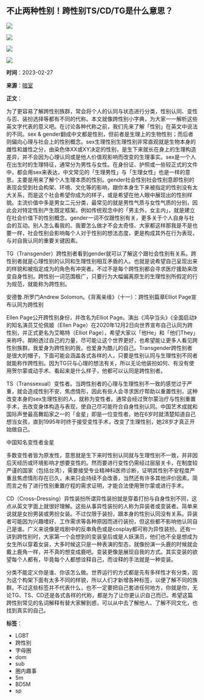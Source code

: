 ## 不止两种性别！跨性别TS/CD/TG是什么意思？

![](http://www.anshism.com/wp-content/uploads/2023/02/image-2-1024x613.png)

![](http://www.anshism.com/wp-content/uploads/2023/02/image-3.png)

![](http://www.anshism.com/wp-content/uploads/2023/02/image-4.png)

![](https://www.anshism.com/wp-content/themes/darkroom/i/biaoq.png)

**时间**：2023-02-27

**来源**：[暗室](http://www.anshism.com/)

**正文**：

为了更容易了解跨性别族群，常会将个人的认同与状态进行分类，性别认同、变性与否、装扮选择等都有不同的代称。本文就像跨性别小字典，为大家一一解析这些英文字代表的意义吧。在讨论各种代称之前，我们先来了解「性别」在英文中说法的不同。sex & gender翻成中文都是性别，但前者是生理上的生物性别；而后者则偏向心理与社会上的性别概念。sex生理性别生理性别非常直观就是生物本身的雌性和雄性之分，由染色体XX或XY决定的性别，是生下来就长在身上的生理构造差异，并不会因为心理认同或是他人价值观影响而改变的生理事实。sex是一个人在出生时的生理特征，通常分为男性与女性。在身份证、护照或一些较正式的文件中，都会用sex来表达，中文常见的「生理男性」与「生理女性」也是一样的意思。主要是用来了解个人生理本质的性别。gender社会性别社会性别意即性别的表现会受到社会构架、环境、文化等的影响，跟你本身生下来被指定的性别没有太大关系，而是这个社会希望你成为的样子，或是希望在他人眼中展现出的性别样貌。主流价值中多是男女二元分类，最常见的就是男性气质与女性气质的分别，因此会对特定性别产生既定框架。例如传统观念中的「男主外，女主内」，就是建立在社会价值下的性别概念。gender一词不仅跟性别有关，更多关于个人自身与社会的互动。别人怎么看我的、我要怎么做才不会太奇怪、大家都这样那我是不是也要一样，社会性别会影响每个人对于性别的想法态度，更是构成其外在行为表现，与对自我认同的重要关键因素。

TG（Transgender）跨性别者看到gender就可以了解这个跟社会性别有关系。跨性别者就是心理性别的认同和生理性别相互矛盾的人。也就是说希望自己呈现出来的样貌和被指定成为的角色有冲突者。不过不是每个跨性别都会寻求医疗援助来改变自身性别。跨性别一词范围极广，只要行为大幅偏离原生的生理性别所假定的行为规范，就能称为跨性别。

安德鲁.所罗门Andrew Solomon。《背离亲缘》（十一）：跨性别篇章Elliot Page宣布认同为跨性别

Ellen Page公开跨性别身份，并改名为Elliot Page。演出《鸿孕当头》《全面启动》的知名演员艾伦佩姬（Ellen Page）在2020年12月2日向世界宣布自己认同为跨性别，并正式更名为艾略特（Elliot Page），希望大家以「他He」和「他们They」来称呼。期盼透过自己的力量，尽可能让这个世界更好，也希望能让更多人看见跨性别族群。我爱身为跨性别的我，也爱身为酷儿的自己。Transgender跨性别者是很大的帽子，下面可能会涵盖各式各样的人，只要是性别认同与生理性别不同者就能称作跨性别。因为TG只与心理的想法有关，所以无论他装扮如何、有没有使用贺尔蒙或动手术、看起来是什么样子，他都可以认同是跨性别者。

TS（Transsexual）变性者。当跨性别者的心理与生理性别不一致的感觉过于严重，就会造成性别不安、焦虑情形，因此有些人会寻求医疗帮助以重置性别，这种改变本身的sex生理性别的人，就称为变性者。通常会经过贺尔蒙治疗与性别重置手术，去改变身体构造与表现，使自己尽可能符合自身性别认同。中国艺术成就和国际声誉最高舞蹈家之一的「金星」即是一位变性者。她在6岁时就清楚知道自己想当女孩，直到1995年时终于接受变性手术，改变了生理性别，她28岁才真正开始做自己。

中国知名变性者金星

多数变性者皆为原发性，意思就是生下来时性别认同就与生理性别不一致，并非因后天经历或环境影响才想要变性的。然而要进行变性仍需经过层层关卡，在制度较严谨的国家（包括台湾），需要接受专业精神科医师诊断，证明其性别不安程度严重且焦虑情形存在已久，未来只会持续不会改善，当然还有许多其他评价因素。简而言之有了进行性别重置疗程的需求证明，才能合法使用贺尔蒙或进行手术。

CD（Cross–Dressing）异性装扮所谓异性装扮就是穿着打扮与自身性别不同，这点从英文字面上就很好理解。这些从事异性装扮的人称为异装者或变装者。简单来说就是女扮男装或男扮女装。不过仅限于装扮，跟本身的性别认同没有关系。异装者可能因为兴趣嗜好、工作需求等各种原因而进行装扮，但这些都不影响他认同自己是谁。广义来说像是戏剧中的反串角色或是cosplay都可称为异性装扮。还有一讲到跨性别时，大家第一个会想到的变装皇后或是人妖演员，他们也不全是想成为女生所以穿着女装，大多时候这只是一种表演的型态，就像扮演一头鹿的时候就会戴上鹿角一样，并不真的想变成鹿吧。变装更像是展现自我的方式。其实变装的欲望每个人都有，毕竟每个人都想诠释自己，而诠释的手法就是一种变装。

分类不能定义你是谁、你该怎么做。世界运行的方式都是先有多样性才有分类，因为这个构架下面有太多不同的样貌，所以人们才新增各种标签，以便了解不同的族群。不过这些标签并不代表什么，也不一定要把自己套进任何地方，你就是你，无论TG、TS、CD还是各式各样的代称，都是为了让你更认识自己而已。希望这篇跨性别常见的名词解释有替大家解到惑，可以从中去了解他人、了解不同文化，也找到真实的自己。

**标签**：
- LGBT
- 跨性别
- 字母圈
- dom
- sub
- 圈内趣事
- 5m
- BD5M
- sp